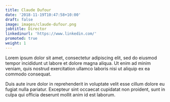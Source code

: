 ```yaml
---
title: Claude Dufour
date: '2018-11-19T10:47:58+10:00'
draft: false
image: images/claude-dufour.png
jobtitle: Director
linkedinurl: 'https://www.linkedin.com/'
promoted: true
weight: 1
---
```


Lorem ipsum dolor sit amet, consectetur adipiscing elit, sed do eiusmod tempor incididunt ut labore et dolore magna aliqua. Ut enim ad minim veniam, quis nostrud exercitation ullamco laboris nisi ut aliquip ex ea commodo consequat.

Duis aute irure dolor in reprehenderit in voluptate velit esse cillum dolore eu fugiat nulla pariatur. Excepteur sint occaecat cupidatat non proident, sunt in culpa qui officia deserunt mollit anim id est laborum.
